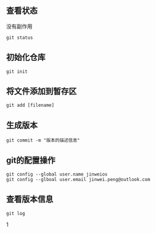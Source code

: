 ## 查看状态
没有副作用

```shell
git status
```

## 初始化仓库

```shell
git init
```

## 将文件添加到暂存区

```shell
git add [filename]
```

## 生成版本

```shell
git commit -m "版本的描述信息"
```

## git的配置操作

```shell
git config --global user.name jinweios
git config --glboal user.email jinwei.peng@outlook.com
```

## 查看版本信息

```shell
git log
```
1
